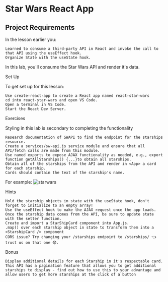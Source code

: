 # Star Wars React App

## Project Requirements
In the lesson earlier you:

    Learned to consume a third-party API in React and invoke the call to that API using the useEffect hook.
    Organize State with the useState hook.

In this lab, you'll consume the Star Wars API and render it's data.

Set Up

To get set up for this lesson:

    Use create-react-app to create a React app named react-star-wars
    cd into react-star-wars and open VS Code.
    Open a terminal in VS Code.
    Start the React Dev Server.

Exercises

Styling in this lab is secondary to completing the functionality

    Research documentation of SWAPI to find the endpoint for the starships resource.
    Create a services/sw-api.js service module and ensure that all API/fetch calls are made from this module.
    Use named exports to expose AJAX functionality as needed, e.g., export function getAllStarships() {...}to obtain all starships.
    Obtain all of the starships from the API and render in <App> a card for each starship.
    Cards should contain the text of the starship's name.

For example:
![starwars](https://user-images.githubusercontent.com/49138373/160515647-5a7bf6c2-a28b-490d-84ae-d3d5b6eb85e6.png)

Hints

    Hold the starship objects in state with the useState hook, don't forget to initialize to an empty array!
    Use the useEffect hook to make the AJAX request once the app loads.
    Once the starship data comes from the API, be sure to update state with the setter function.
    Create and import a StarShipCard component into App.js.
    .map() over each starship object in state to transform them into a <StarshipCard /> component
    CORS issue? Try changing your /starships endpoint to /starships/ 👈 trust us on that one 😎.

Bonus

    Display additional details for each Starship in it's respectable card.
    This API has a pagination feature that allows you to get additional starships to display - find out how to use this to your advantage and allow users to get more starships at the click of a button
